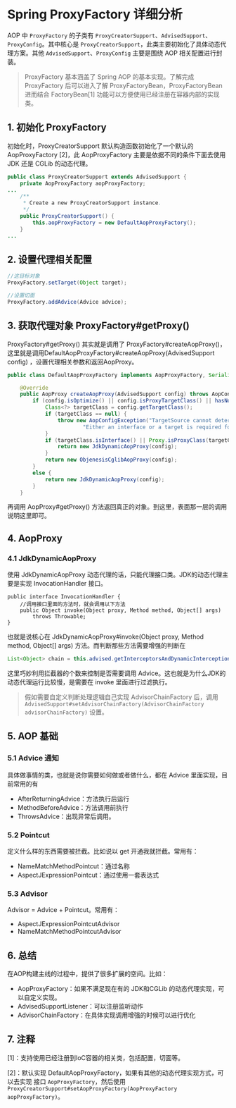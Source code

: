 # Spring ProxyFactory 详细分析

AOP 中 `ProxyFactory` 的子类有 `ProxyCreatorSupport`、`AdvisedSupport`、`ProxyConfig`。其中核心是 `ProxyCreatorSupport`，此类主要初始化了具体动态代理方案。其他 `AdvisedSupport`、`ProxyConfig` 主要是围绕 AOP 相关配置进行封装。

> ProxyFactory 基本涵盖了 Spring AOP 的基本实现。了解完成 ProxyFactory 后可以进入了解 ProxyFactoryBean，ProxyFactoryBean 进而结合 FactoryBean[1] 功能可以方便使用已经注册在容器内部的实现类。

## 1. 初始化 ProxyFactory
初始化时，ProxyCreatorSupport 默认构造函数初始化了一个默认的 AopProxyFactory [2]，此 AopProxyFactory 主要是依据不同的条件下面去使用 JDK 还是 CGLib 的动态代理。

```java
public class ProxyCreatorSupport extends AdvisedSupport {
	private AopProxyFactory aopProxyFactory;
...
	/**
	 * Create a new ProxyCreatorSupport instance.
	 */
	public ProxyCreatorSupport() {
		this.aopProxyFactory = new DefaultAopProxyFactory();
	}
...
```

## 2. 设置代理相关配置

```java
//这目标对象
ProxyFactory.setTarget(Object target);

//设置切面
ProxyFactory.addAdvice(Advice advice);
```

## 3. 获取代理对象 ProxyFactory#getProxy()

ProxyFactory#getProxy() 其实就是调用了 ProxyFactory#createAopProxy()，这里就是调用DefaultAopProxyFactory#createAopProxy(AdvisedSupport config) ，设置代理相关参数和返回AopProxy。

```java
public class DefaultAopProxyFactory implements AopProxyFactory, Serializable {

	@Override
	public AopProxy createAopProxy(AdvisedSupport config) throws AopConfigException {
		if (config.isOptimize() || config.isProxyTargetClass() || hasNoUserSuppliedProxyInterfaces(config)) {
			Class<?> targetClass = config.getTargetClass();
			if (targetClass == null) {
				throw new AopConfigException("TargetSource cannot determine target class: " +
						"Either an interface or a target is required for proxy creation.");
			}
			if (targetClass.isInterface() || Proxy.isProxyClass(targetClass)) {
				return new JdkDynamicAopProxy(config);
			}
			return new ObjenesisCglibAopProxy(config);
		}
		else {
			return new JdkDynamicAopProxy(config);
		}
	}

```

再调用 AopProxy#getProxy() 方法返回真正的对象。到这里，表面那一层的调用说明这里即可。

## 4. AopProxy

### 4.1 JdkDynamicAopProxy


使用 JdkDynamicAopProxy 动态代理的话，只能代理接口类。JDK的动态代理主要是实现 InvocationHandler 接口。

```
public interface InvocationHandler {
    //调用接口里面的方法时，就会调用以下方法
    public Object invoke(Object proxy, Method method, Object[] args)
        throws Throwable;
}
```

也就是说核心在 JdkDynamicAopProxy#invoke(Object proxy, Method method, Object[] args) 方法。而判断那些方法需要增强的判断在 

```java
List<Object> chain = this.advised.getInterceptorsAndDynamicInterceptionAdvice(method, targetClass);
```

这里巧妙利用拦截器的个数来控制是否需要调用 Advice。这也就是为什么JDK的动态代理运行比较慢，是需要在 invoke 里面进行过滤执行。

> 假如需要自定义判断处理逻辑自己实现 AdvisorChainFactory 后，调用 `AdvisedSupport#setAdvisorChainFactory(AdvisorChainFactory advisorChainFactory)` 设置。

<!--具体的接口方法是一定会调用的，只是前面需要不需要有拦截器，很巧妙的运用的方法拦截器 （MethodInterceptors），如果PointCut 通过的话，就调用 MethodInterceptors 的链，否则就直接调用。

需要具体研究出如何实现的，实现的设计模式是怎么样的-->


## 5. AOP 基础

### 5.1 Advice 通知
具体做事情的类，也就是说你需要如何做或者做什么，都在 Advice 里面实现，目前常用的有

* AfterReturningAdvice：方法执行后运行
* MethodBeforeAdvice：方法调用前执行
* ThrowsAdvice：出现异常后调用。

### 5.2 Pointcut 
定义什么样的东西需要被拦截。比如说以 get 开通我就拦截。常用有：

* NameMatchMethodPointcut：通过名称
* AspectJExpressionPointcut：通过使用一套表达式

### 5.3 Advisor 
Advisor = Advice + Pointcut。常用有：

* AspectJExpressionPointcutAdvisor
* NameMatchMethodPointcutAdvisor

## 6. 总结
在AOP构建主线的过程中，提供了很多扩展的空间。比如：

* AopProxyFactory：如果不满足现在有的 JDK和CGLib 的动态代理实现，可以自定义实现。
* AdvisedSupportListener：可以注册监听动作
* AdvisorChainFactory：在具体实现调用增强的时候可以进行优化

## 7. 注释

[1]：支持使用已经注册到IoC容器的相关类，包括配置，切面等。

[2]：默认实现 DefaultAopProxyFactory，如果有其他的动态代理实现方式，可以去实现 接口 `AopProxyFactory`，然后使用 `ProxyCreatorSupport#setAopProxyFactory(AopProxyFactory aopProxyFactory)`。



